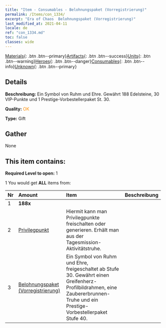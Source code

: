 ```yaml
---
title: "Item - Consumables - Belohnungspaket (Vorregistrierung)"
permalink: /Items/con_1334/
excerpt: "Era of Chaos  Belohnungspaket (Vorregistrierung)"
last_modified_at: 2021-04-11
locale: de
ref: "con_1334.md"
toc: false
classes: wide
---
```

 [Materials](/de/Items/){: .btn .btn--primary}[Artifacts](/de/Items/Artifacts/){: .btn .btn--success}[Units](/de/Items/Units/){: .btn .btn--warning}[Heroes](/de/Items/Heroes/){: .btn .btn--danger}[Consumables](/de/Items/Consumables/){: .btn .btn--info}[Unknown](/de/Items/Unknown/){: .btn .btn--primary}

## Details
 **Beschreibung:** Ein Symbol von Ruhm und Ehre. Gewährt 188 Edelsteine, 30 VIP-Punkte und 1 Prestige-Vorbestellerpaket St. 30.

 **Quality:** <span style="color: #FF8C00">OK</span>

 **Type:** Gift

## Gather

  None

## This item contains:

 **Required Level to open:** 1

 1 You would get **ALL** items  from:

  | Nr | Amount |     Item    | Beschreibung |
  |:---|:-------|:------------|:-----------:|
  | 1 |  **188x** | <i class="fas fa-gem"/> |  | 
  | 2 | [Privilegpunkt](/de/Items/con_820/) | Hiermit kann man Privilegpunkte freischalten oder generieren. Erhält man aus der Tagesmission-Aktivitätstruhe. | 
  | 3 | [Belohnungspaket (Vorregistrierung)](/de/Items/con_1336/) | Ein Symbol von Ruhm und Ehre, freigeschaltet ab Stufe 30. Gewährt einen Greifenherz-Profilbildrahmen, eine Zaubererbrunnen-Truhe und ein Prestige-Vorbestellerpaket Stufe 40. | 
